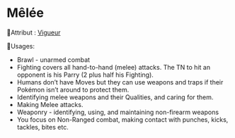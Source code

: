 # Mêlée

🚧Attribut : [Vigueur](/docs/attributs/vigueur.md)

🚧Usages:

- Brawl - unarmed combat
- Fighting covers all hand-to-hand (melee) attacks. The TN to hit an opponent is his Parry (2 plus half his Fighting).
- Humans don’t have Moves but they can use weapons and traps if their Pokémon isn’t around to protect them.
- Identifying melee weapons and their Qualities, and caring for them.
- Making Melee attacks.
- Weaponry - identifying, using, and maintaining non-firearm weapons
- You focus on Non-Ranged combat, making contact with punches, kicks, tackles, bites etc.
